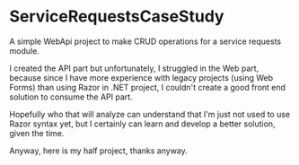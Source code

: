 # ServiceRequestsCaseStudy
A simple WebApi project to make CRUD operations for a service requests module.

I created the API part but unfortunately, I struggled in the Web part, because since I have more experience with legacy projects (using Web Forms) than using Razor in .NET project,
I couldn't create a good front end solution to consume the API part.

Hopefully who that will analyze can understand that I'm just not used to use Razor syntax yet, but I certainly can learn and develop a better solution, given the time.

Anyway, here is my half project, thanks anyway.
